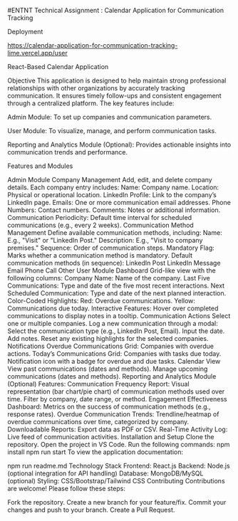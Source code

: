 #ENTNT Technical Assignment : Calendar Application for Communication Tracking

Deployment

https://calendar-application-for-communication-tracking-lime.vercel.app/user

React-Based Calendar Application

Objective
This application is designed to help maintain strong professional relationships with other organizations by accurately tracking communication. It ensures timely follow-ups and consistent engagement through a centralized platform. The key features include:

Admin Module: To set up companies and communication parameters.

User Module: To visualize, manage, and perform communication tasks.

Reporting and Analytics Module (Optional): Provides actionable insights into communication trends and performance.

Features and Modules

Admin Module
Company Management
Add, edit, and delete company details.
Each company entry includes:
Name: Company name.
Location: Physical or operational location.
LinkedIn Profile: Link to the company’s LinkedIn page.
Emails: One or more communication email addresses.
Phone Numbers: Contact numbers.
Comments: Notes or additional information.
Communication Periodicity: Default time interval for scheduled communications (e.g., every 2 weeks).
Communication Method Management
Define available communication methods, including:
Name: E.g., "Visit" or "LinkedIn Post."
Description: E.g., "Visit to company premises."
Sequence: Order of communication steps.
Mandatory Flag: Marks whether a communication method is mandatory.
Default communication methods (in sequence):
LinkedIn Post
LinkedIn Message
Email
Phone Call
Other
User Module
Dashboard
Grid-like view with the following columns:
Company Name: Name of the company.
Last Five Communications: Type and date of the five most recent interactions.
Next Scheduled Communication: Type and date of the next planned interaction.
Color-Coded Highlights:
Red: Overdue communications.
Yellow: Communications due today.
Interactive Features:
Hover over completed communications to display notes in a tooltip.
Communication Actions
Select one or multiple companies.
Log a new communication through a modal:
Select the communication type (e.g., LinkedIn Post, Email).
Input the date.
Add notes.
Reset any existing highlights for the selected companies.
Notifications
Overdue Communications Grid: Companies with overdue actions.
Today’s Communications Grid: Companies with tasks due today.
Notification icon with a badge for overdue and due tasks.
Calendar View
View past communications (dates and methods).
Manage upcoming communications (dates and methods).
Reporting and Analytics Module (Optional)
Features:
Communication Frequency Report:
Visual representation (bar chart/pie chart) of communication methods used over time.
Filter by company, date range, or method.
Engagement Effectiveness Dashboard:
Metrics on the success of communication methods (e.g., response rates).
Overdue Communication Trends:
Trendline/heatmap of overdue communications over time, categorized by company.
Downloadable Reports:
Export data as PDF or CSV.
Real-Time Activity Log:
Live feed of communication activities.
Installation and Setup
Clone the repository.
Open the project in VS Code.
Run the following commands:
npm install
npm run start
To view the application documentation:

npm run readme.md
Technology Stack
Frontend: React.js
Backend: Node.js (optional integration for API handling)
Database: MongoDB/MySQL (optional)
Styling: CSS/Bootstrap/Tailwind CSS
Contributing
Contributions are welcome! Please follow these steps:

Fork the repository.
Create a new branch for your feature/fix.
Commit your changes and push to your branch.
Create a Pull Request.
